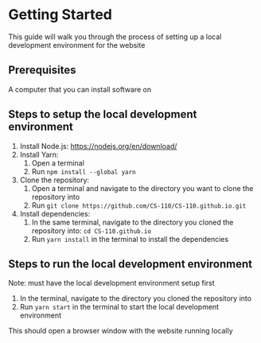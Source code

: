# Getting Started

This guide will walk you through the process of setting up a local development environment for the website

## Prerequisites

A computer that you can install software on

## Steps to setup the local development environment
1. Install Node.js: https://nodejs.org/en/download/
2. Install Yarn:
    1. Open a terminal
    2. Run `npm install --global yarn`
3. Clone the repository:
    1. Open a terminal and navigate to the directory you want to clone the repository into
    2. Run `git clone https://github.com/CS-110/CS-110.github.io.git`
4. Install dependencies:
    1. In the same terminal, navigate to the directory you cloned the repository into: `cd CS-110.github.io`
    2. Run `yarn install` in the terminal to install the dependencies

## Steps to run the local development environment
Note: must have the local development environment setup first
1. In the terminal, navigate to the directory you cloned the repository into
2. Run `yarn start` in the terminal to start the local development environment

This should open a browser window with the website running locally